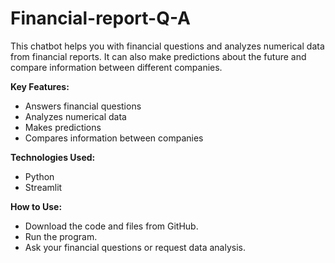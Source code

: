 # Financial-report-Q-A

This chatbot helps you with financial questions and analyzes numerical data from financial reports. It can also make predictions about the future and compare information between different companies.

**Key Features:**

   - Answers financial questions
   - Analyzes numerical data
   - Makes predictions
   - Compares information between companies

**Technologies Used:**

   - Python
   - Streamlit 

**How to Use:**

  - Download the code and files from GitHub.
  - Run the program.
  - Ask your financial questions or request data analysis.

